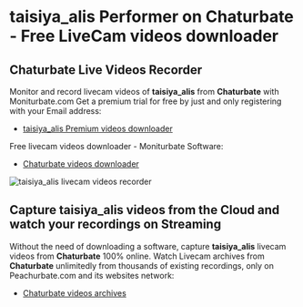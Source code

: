 # taisiya_alis Performer on Chaturbate - Free LiveCam videos downloader

## Chaturbate Live Videos Recorder

Monitor and record livecam videos of **taisiya_alis** from **Chaturbate** with Moniturbate.com
Get a premium trial for free by just and only registering with your Email address:
* [taisiya_alis Premium videos downloader](https://moniturbate.com/request-demo-licence-key.html)

Free livecam videos downloader - Moniturbate Software:
* [Chaturbate videos downloader](https://moniturbate.com/moniturbate-download-software.html)

![taisiya_alis livecam videos recorder](https://peachurnet.com/templates/moniturbate-software.png)


## Capture taisiya_alis videos from the Cloud and watch your recordings on Streaming

Without the need of downloading a software, capture **taisiya_alis** livecam videos from **Chaturbate** 100% online.
Watch Livecam archives from **Chaturbate** unlimitedly from thousands of existing recordings, only on Peachurbate.com and its websites network:
* [Chaturbate videos archives](https://peachurnet.com/)